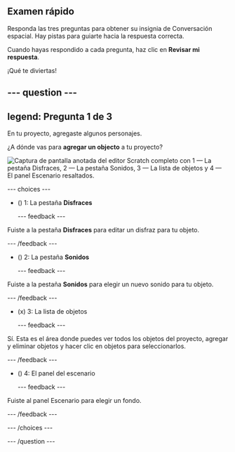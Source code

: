 ## Examen rápido

Responda las tres preguntas para obtener su insignia de Conversación espacial. Hay pistas para guiarte hacia la respuesta correcta.

Cuando hayas respondido a cada pregunta, haz clic en **Revisar mi respuesta**.

¡Qué te diviertas!

--- question ---
---
legend: Pregunta 1 de 3
---

En tu proyecto, agregaste algunos personajes.

¿A dónde vas para **agregar un objecto** a tu proyecto?

![Captura de pantalla anotada del editor Scratch completo con 1 — La pestaña Disfraces, 2 — La pestaña Sonidos, 3 — La lista de objetos y 4 — El panel Escenario resaltados.](images/question1.png)

--- choices ---

- () 1: La pestaña **Disfraces**

  --- feedback ---

Fuiste a la pestaña **Disfraces** para editar un disfraz para tu objeto.

  --- /feedback ---

- () 2: La pestaña **Sonidos**

  --- feedback ---

Fuiste a la pestaña **Sonidos** para elegir un nuevo sonido para tu objeto.

  --- /feedback ---

- (x) 3: La lista de objetos

  --- feedback ---

Sí. Esta es el área donde puedes ver todos los objetos del proyecto, agregar y eliminar objetos y hacer clic en objetos para seleccionarlos.

  --- /feedback ---

- () 4: El panel del escenario

  --- feedback ---

Fuiste al panel Escenario para elegir un fondo.

  --- /feedback ---

--- /choices ---

--- /question ---
